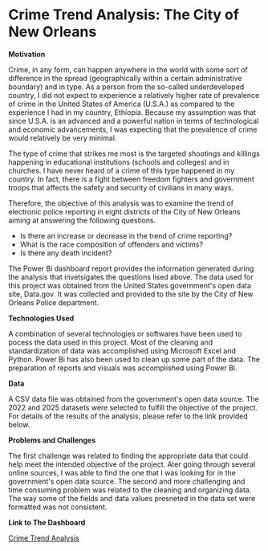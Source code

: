 # Crime Trend Analysis: The City of New Orleans
    
**Motivation**

Crime, in any form, can happen anywhere in the world with some sort of difference in the spread (geographically within a certain administrative boundary) and in type. As a person from the so-called underdeveloped country, I did not expect to experience a relatively higher rate of prevalence of crime in the United States of America (U.S.A.) as compared to the experience I had in my country, Ethiopia. Because my assumption was that since U.S.A. is an advanced and a powerful nation in terms of technological and economic advancements, I was expecting that the prevalence of crime would relatively be very minimal. 

The type of crime that strikes me most is the targeted shootings and killings happening in educational institutions (schools and colleges) and in churches. I have never heard of a crime of this type happened in my country. In fact, there is a fight between freedom fighters and government troops that affects the safety and security of civilians in many ways. 

Therefore, the objective of this analysis was to examine the trend of electronic police reporting in eight districts of the City of New Orleans aiming at answering the following questions.

* Is there an increase or decrease in the trend of crime reporting?
* What is the race composition of offenders and victims?
* Is there any death incident?

The Power Bi dashboard report provides the information generated during the analysis that invetsigates the questions lised above. The data used for this project was obtained from the United States government's open data site, Data.gov. It was collected and provided to the site by the City of New Orleans Police department.

**Technologies Used**

A combination of several technologies or softwares have been used to pocess the data used in this project. Most of the cleaning and standardization of data was accomplished using Microsoft Excel and Python. Power Bi has also been used to clean up some part of the data. The preparation of reports and visuals was accomplished using Power Bi.

**Data**

A CSV data file was obtained from the government's open data source. The 2022 and 2025 datasets were selected to fulfill the objective of the project. For details of the results of the analysis, please refer to the link provided below.

**Problems and Challenges**

The first challenge was related to finding the appropriate data that could help meet the intended objective of the project. Ater going through several online sources, I was able to find the one that I was looking for in the government's open data source. The second and more challenging and time consuming problem was related to the cleaning and organizing data. The way some of the fields and data values presneted in the data set were formatted was not consistent. 

**Link to The Dashboard**

<a href = "https://app.powerbi.com/view?r=eyJrIjoiZGRmMjAxMDctMDJiMy00MzUxLWIyOGItYTA5ZDIzMzQ0MmExIiwidCI6IjEwMWRhNTg3LTE4NDMtNGY1Mi04YjhhLTE3YjA2OWM2NmQzMyIsImMiOjJ9"> Crime Trend Analysis</a>




    
